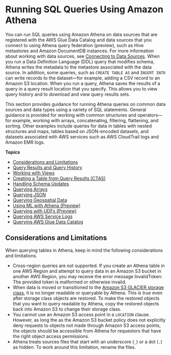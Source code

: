 # Running SQL Queries Using Amazon Athena<a name="querying-athena-tables"></a>

You can run SQL queries using Amazon Athena on data sources that are registered with the AWS Glue Data Catalog and data sources that you connect to using Athena query federation \(preview\), such as Hive metastores and Amazon DocumentDB instances\. For more information about working with data sources, see [Connecting to Data Sources](work-with-data-stores.md)\. When you run a Data Definition Language \(DDL\) query that modifies schema, Athena writes the metadata to the metastore associated with the data source\. In addition, some queries, such as `CREATE TABLE AS` and `INSERT INTO` can write records to the dataset—for example, adding a CSV record to an Amazon S3 location\. When you run a query, Athena saves the results of a query in a query result location that you specify\. This allows you to view query history and to download and view query results sets\.

This section provides guidance for running Athena queries on common data sources and data types using a variety of SQL statements\. General guidance is provided for working with common structures and operators—for example, working with arrays, concatenating, filtering, flattening, and sorting\. Other examples include queries for data in tables with nested structures and maps, tables based on JSON\-encoded datasets, and datasets associated with AWS services such as AWS CloudTrail logs and Amazon EMR logs\.

**Topics**
+ [Considerations and Limitations](#querying-athena-tables-considerations-limitations)
+ [Query Results and Query History](querying.md)
+ [Working with Views](views.md)
+ [Creating a Table from Query Results \(CTAS\)](ctas.md)
+ [Handling Schema Updates](handling-schema-updates-chapter.md)
+ [Querying Arrays](querying-arrays.md)
+ [Querying JSON](querying-JSON.md)
+ [Querying Geospatial Data](querying-geospatial-data.md)
+ [Using ML with Athena \(Preview\)](querying-mlmodel.md)
+ [Querying with UDFs \(Preview\)](querying-udf.md)
+ [Querying AWS Service Logs](querying-AWS-service-logs.md)
+ [Querying AWS Glue Data Catalog](querying-glue-catalog.md)

## Considerations and Limitations<a name="querying-athena-tables-considerations-limitations"></a>

When querying tables in Athena, keep in mind the following considerations and limitations\.
+  Cross\-region queries are not supported\. If you create an Athena table in one AWS Region and attempt to query data in an Amazon S3 bucket in another AWS Region, you may receive the error message InvalidToken: The provided token is malformed or otherwise invalid\. 
+ When data is moved or transitioned to the [Amazon S3 GLACIER storage class](https://docs.aws.amazon.com/AmazonS3/latest/dev/storage-class-intro.html#sc-glacier), it is no longer readable or queryable by Athena\. This is true even after storage class objects are restored\. To make the restored objects that you want to query readable by Athena, copy the restored objects back into Amazon S3 to change their storage class\. 
+ You cannot use an Amazon S3 access point in a `LOCATION` clause\. However, as long the as the Amazon S3 bucket policy does not explicitly deny requests to objects not made through Amazon S3 access points, the objects should be accessible from Athena for requestors that have the right object access permissions\.
+ Athena treats sources files that start with an underscore \(`_`\) or a dot \(`.`\) as hidden\. To work around this limitation, rename the files\.